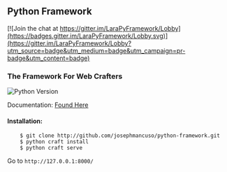 ## Python Framework

[![Join the chat at https://gitter.im/LaraPyFramework/Lobby](https://badges.gitter.im/LaraPyFramework/Lobby.svg)](https://gitter.im/LaraPyFramework/Lobby?utm_source=badge&utm_medium=badge&utm_campaign=pr-badge&utm_content=badge)

### The Framework For Web Crafters
<img src="https://img.shields.io/badge/python-2.7-blue.svg" alt="Python Version">

Documentation: [Found Here](https://github.com/josephmancuso/python-framework/wiki)

#### Installation:

```
    $ git clone http://github.com/josephmancuso/python-framework.git
    $ python craft install
    $ python craft serve
```

Go to `http://127.0.0.1:8000/`
